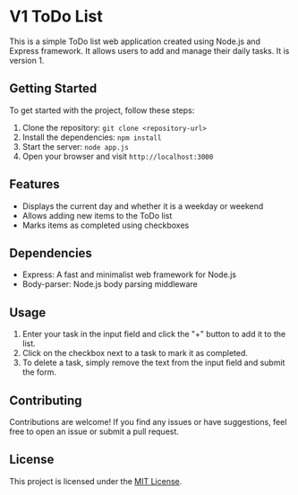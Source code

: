 # V1 ToDo List

This is a simple ToDo list web application created using Node.js and Express framework. It allows users to add and manage their daily tasks. It is version 1.

## Getting Started

To get started with the project, follow these steps:

1. Clone the repository: `git clone <repository-url>`
2. Install the dependencies: `npm install`
3. Start the server: `node app.js`
4. Open your browser and visit `http://localhost:3000`

## Features

- Displays the current day and whether it is a weekday or weekend
- Allows adding new items to the ToDo list
- Marks items as completed using checkboxes

## Dependencies

- Express: A fast and minimalist web framework for Node.js
- Body-parser: Node.js body parsing middleware

## Usage

1. Enter your task in the input field and click the "+" button to add it to the list.
2. Click on the checkbox next to a task to mark it as completed.
3. To delete a task, simply remove the text from the input field and submit the form.

## Contributing

Contributions are welcome! If you find any issues or have suggestions, feel free to open an issue or submit a pull request.

## License

This project is licensed under the [MIT License](LICENSE).
